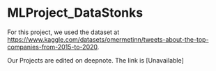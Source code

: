 # MLProject_DataStonks
For this project, we used the dataset at
https://www.kaggle.com/datasets/omermetinn/tweets-about-the-top-companies-from-2015-to-2020.

Our Projects are edited on deepnote. The link is [Unavailable]
